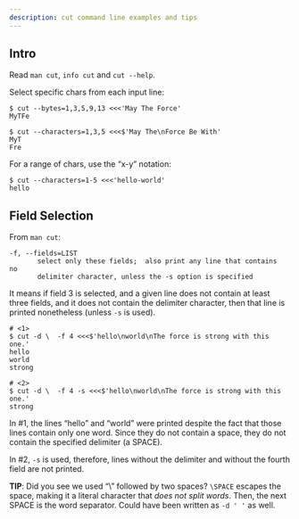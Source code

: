 ```yaml
---
description: cut command line examples and tips
---
```




Intro
-----
Read `man cut`, `info cut` and `cut --help`.

Select specific chars from each input line:

```shell-session
$ cut --bytes=1,3,5,9,13 <<<'May The Force'
MyTFe

$ cut --characters=1,3,5 <<<$'May The\nForce Be With'
MyT
Fre
```


For a range of chars, use the “x-y” notation:

```shell-session
$ cut --characters=1-5 <<<'hello-world'
hello
```



## Field Selection

From `man cut`:

    -f, --fields=LIST
           select only these fields;  also print any line that contains  no
           delimiter character, unless the -s option is specified
It means if field 3 is selected, and a given line does not contain at least three fields, and it does not contain the delimiter character, then that line is printed nonetheless (unless `-s` is used).

```shell-session
# <1>
$ cut -d \  -f 4 <<<$'hello\nworld\nThe force is strong with this one.'
hello
world
strong

# <2>
$ cut -d \  -f 4 -s <<<$'hello\nworld\nThe force is strong with this one.'
strong
```

In #1, the lines “hello” and “world” were printed despite the fact that those lines contain only one word. Since they do not contain a space, they do not contain the specified delimiter (a SPACE).

In #2, `-s` is used, therefore, lines without the delimiter and without the fourth field are not printed.

**TIP**: Did you see we used “\” followed by two spaces? `\SPACE` escapes the space, making it a literal character that _does not split words_. Then, the next SPACE is the word separator. Could have been written as `-d ' '` as well.






